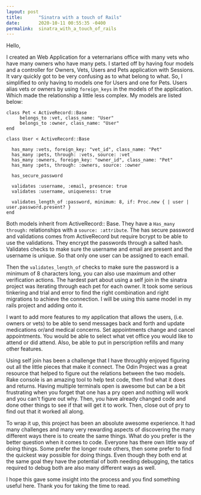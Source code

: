 ```yaml
---
layout: post
title:      "Sinatra with a touch of Rails"
date:       2020-10-11 00:55:35 -0400
permalink:  sinatra_with_a_touch_of_rails
---
```



Hello, 

I created an Web Application for a veternarians office with many vets who have many owners who have many pets. I started off by having four models and a controller for Owners, Vets, Users and Pets application with Sessions. It vary quickly got to be very confusing as to what belong to what. So, I simplified to only having to models one for Users and one for Pets. Users alias vets or owners by using `foreign_keys` in the models of the application. Which made the relationship a little less complex. My models are listed below:

```
class Pet < ActiveRecord::Base
     belongs_to :vet, class_name: "User" 
     belongs_to :owner, class_name: "User"
end

class User < ActiveRecord::Base
  
  has_many :vets, foreign_key: "vet_id", class_name: "Pet"
  has_many :pets, through: :vets, source: :vet
  has_many :owners, foreign_key: "owner_id", class_name: "Pet"
  has_many :pets, through: :owners, source: :owner
  
  has_secure_password

  validates :username, :email, presence: true
  validates :username, uniqueness: true

  validates_length_of :password, minimum: 8, if: Proc.new { | user | user.password.present? }
end
```

Both models inherit from ActiveRecord:: Base. They have a  `Has_many through:` relationships with a `source: :attribute`. The has secure password and validations comes from ActiveRecord but require bcrypt to be able to use the validations. They encrypt the passwords through a salted hash. Validates checks to make sure the username and email are present and the username is unique. So that only one user can be assigned to each email.

Then the `validates_length_of` checks to make sure the password is a minimum of 8 characters long, you can also use maximum and other verification actions. The hardest part about using a self join in the sinatra project was iterating through each pet for each owner. It took some serious tinkering and trial and error to find the right combination and right migrations to achieve the connection. I will be using this same model in my rails project and adding onto it. 

I want to add more features to my application that allows the users, (i.e. owners or vets) to be able to send messages back and forth and update medications or/and medical concerns. Set appointments change and cancel appointments. You would be able to select what vet office you would like to attend or did attend. Also, be able to put in perscription refills and many other features. 

Using self join has been a challenge that I have throughly enjoyed figuring out all the little pieces that make it connect. The Odin Project was a great resource that helped to figure out the relations between the two models. Rake console is an amazing tool to help test code, then find what it does and returns. Having multiple terminals open is awesome but can be a bit frustrating when you forget that one has a pry open and nothing will work and you can't figure out why. Then, you have already changed code and done other things to see if that will get it to work. Then, close out of pry to find out that it worked all along. 

To wrap it up, this project has been an absolute awesome experience. It had many challenges and many very rewarding aspects of discovering the many different ways there is to create the same things. What do you prefer is the better question when it comes to code. Everyone has there own little way of doing things. Some prefer the longer route others, then some prefer to find the quickest way possible for doing things. Even though they both end at the same goal they have the potential of both needing debugging, the tatics required to debug both are also many different ways as well.

I hope this gave some insight into the process and you find something useful here. Thank you for taking the time to read. 




